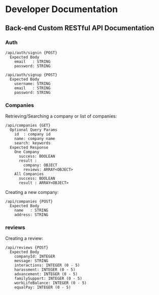 # Developer Documentation

## Back-end Custom RESTful API Documentation

### Auth

```
/api/auth/signin {POST}
  Expected Body
    email   : STRING
    password: STRING

/api/auth/signup {POST}
  Expected Body
    username: STRING
    email   : STRING
    password: STRING
```

### Companies

Retrieving/Searching a company or list of companies:

```
/api/companies {GET}
  Optional Query Params
    id  : company id
    name: company name
    search: keywords
  Expected Response
    One Company
      success: BOOLEAN
      result :
        company: OBJECT
        reviews: ARRAY<OBJECT>
    All Companies
      success: BOOLEAN
      result : ARRAY<OBJECT>
```

Creating a new company:

```
/api/companies {POST}
  Expected Body
    name   : STRING
    address: STRING
```

### reviews

Creating a review:

```
/api/reviews {POST}
  Expected Body
    companyId: INTEGER
  	message: STRING
    interactions: INTEGER (0 - 5)
    harassment: INTEGER (0 - 5)
    advancement: INTEGER (0 - 5)
    familySupport: INTEGER (0 - 5)
    workLifeBalance: INTEGER (0 - 5)
    equalPay: INTEGER (0 - 5)
```
